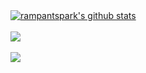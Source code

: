 <a href="https://github.com/rampantspark/github-readme-stats">
  <img align="center" src="https://github-readme-stats-rampant.vercel.app/api?username=rampantspark&show_icons=true&include_all_commits=true&bg_color=462570&text_color=D5629B&title_color=D5629B&icon_color=D5629Br&hide_border=true&card_width=200px" alt="rampantspark's github stats"/>
</a>

<br/>
<br/>

<a href="https://github.com/rampantspark/github-readme-stats">
  <img align="center" src="https://github-readme-stats-rampant.vercel.app/api/pin/?username=rampantspark&repo=rampant-dots&hide_border=true&bg_color=462570&text_color=D5629B&title_color=D5629B&icon_color=D5629B&card_width=400px" />
</a>

<br/>
<br/>

<a href="https://github.com/rampantspark/github-readme-stats">
  <img align="center" src="https://github-readme-stats-rampant.vercel.app/api/top-langs/?username=rampantspark&layout=pie&hide_border=true&langs_count=10&hide=css,html,asp.net&bg_color=462570&text_color=D5629B&title_color=D5629B&icon_color=D5629B&card_width=400px" />
</a>
